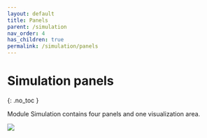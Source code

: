 ```yaml
---
layout: default
title: Panels
parent: /simulation
nav_order: 4
has_children: true
permalink: /simulation/panels
---
```


# Simulation panels
{: .no_toc }

Module Simulation contains four panels and one visualization area.

<a href="../assets/images/gui/panel-simulation.png"><img src="../assets/images/gui/panel-simulation.png" /></a>



